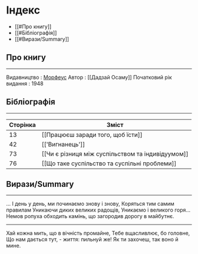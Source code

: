 # Індекс

 - [[#Про книгу]]
 - [[#Бібліографія]]
 - [[#Вирази/Summary]]

## Про книгу
***
Видавництво : [Морфеус](https://knigoland.com.ua/krakh-lyudini-item)
Автор :  [[Дадзай Осаму]]
Початковий рік видання : 1948

## Бібліографія
***

| Сторінка | Зміст                                             |
| -------- | ------------------------------------------------- |
| 13       | [[Працюєш заради того, щоб їсти]]                 |
| 42       | [['Вигнанець']]                                   |
| 73       | [[Чи є різниця між суспільством та індивідуумом]] |
| 76       | [[Що таке суспільство та суспільні проблеми]]     |

## Вирази/Summary
***
... І день у день, ми починаємо знову і знову,
Коряться тим самим правилам
Уникаючи диких великих радощів,
Уникаємо і великого горя...
Немов ропуха обходить камінь,
що загородив дорогу в майбутнє.

---
Хай кожна мить, що в вічність промайне,
Тебе вщасливлює, бо головне,
Що нам дається тут, - життя: пильнуй же!
Як ти захочеш, так воно й мине.

